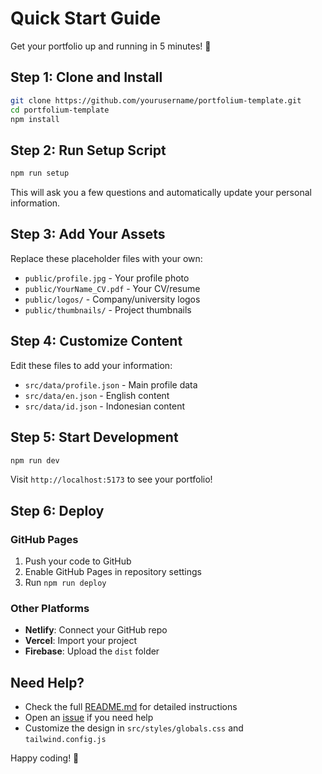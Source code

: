 # Quick Start Guide

Get your portfolio up and running in 5 minutes! 🚀

## Step 1: Clone and Install

```bash
git clone https://github.com/yourusername/portfolium-template.git
cd portfolium-template
npm install
```

## Step 2: Run Setup Script

```bash
npm run setup
```

This will ask you a few questions and automatically update your personal information.

## Step 3: Add Your Assets

Replace these placeholder files with your own:

- `public/profile.jpg` - Your profile photo
- `public/YourName_CV.pdf` - Your CV/resume
- `public/logos/` - Company/university logos
- `public/thumbnails/` - Project thumbnails

## Step 4: Customize Content

Edit these files to add your information:

- `src/data/profile.json` - Main profile data
- `src/data/en.json` - English content
- `src/data/id.json` - Indonesian content

## Step 5: Start Development

```bash
npm run dev
```

Visit `http://localhost:5173` to see your portfolio!

## Step 6: Deploy

### GitHub Pages

1. Push your code to GitHub
2. Enable GitHub Pages in repository settings
3. Run `npm run deploy`

### Other Platforms

- **Netlify**: Connect your GitHub repo
- **Vercel**: Import your project
- **Firebase**: Upload the `dist` folder

## Need Help?

- Check the full [README.md](README.md) for detailed instructions
- Open an [issue](https://github.com/yourusername/portfolio-template/issues) if you need help
- Customize the design in `src/styles/globals.css` and `tailwind.config.js`

Happy coding! 🎉
